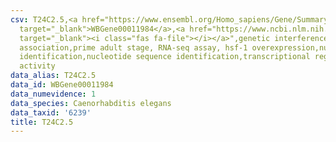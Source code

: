 ```yaml
---
csv: T24C2.5,<a href="https://www.ensembl.org/Homo_sapiens/Gene/Summary?db=core;g=WBGene00011984"
  target="_blank">WBGene00011984</a>,<a href="https://www.ncbi.nlm.nih.gov/pubmed/30894454"
  target="_blank"><i class="fas fa-file"></i></a>",genetic interference,functional
  association,prime adult stage, RNA-seq assay, hsf-1 overexpression,nucleotide sequence
  identification,nucleotide sequence identification,transcriptional regulation,up-regulates
  activity
data_alias: T24C2.5
data_id: WBGene00011984
data_numevidence: 1
data_species: Caenorhabditis elegans
data_taxid: '6239'
title: T24C2.5
---
```

